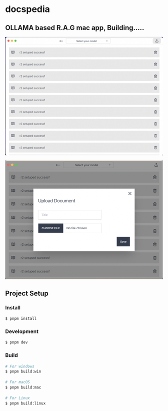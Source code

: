 # docspedia

## OLLAMA based R.A.G mac app, Building.....

![app demo](https://github.com/docspedia/docspedia/blob/main/src/renderer/src/assets/demo2.png?raw=true)

![upload doc modal](https://github.com/docspedia/docspedia/blob/main/src/renderer/src/assets/uplode-doc.png?raw=true)


## Project Setup

### Install

```bash
$ pnpm install
```

### Development

```bash
$ pnpm dev
```

### Build

```bash
# For windows
$ pnpm build:win

# For macOS
$ pnpm build:mac

# For Linux
$ pnpm build:linux
```
